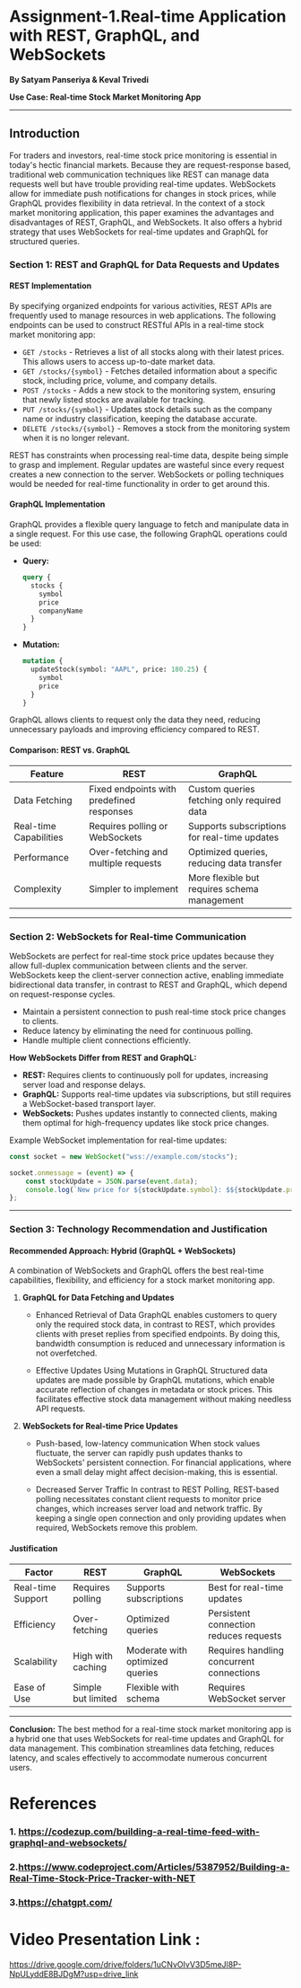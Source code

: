 # Assignment-1.Real-time Application with REST, GraphQL, and WebSockets
**By Satyam Panseriya & Keval Trivedi**

**Use Case: Real-time Stock Market Monitoring App**

---
## Introduction
For traders and investors, real-time stock price monitoring is essential in today's hectic financial markets.  Because they are request-response based, traditional web communication techniques like REST can manage data requests well but have trouble providing real-time updates.  WebSockets allow for immediate push notifications for changes in stock prices, while GraphQL provides flexibility in data retrieval.  In the context of a stock market monitoring application, this paper examines the advantages and disadvantages of REST, GraphQL, and WebSockets. It also offers a hybrid strategy that uses WebSockets for real-time updates and GraphQL for structured queries.


### **Section 1: REST and GraphQL for Data Requests and Updates**

#### **REST Implementation**
By specifying organized endpoints for various activities, REST APIs are frequently used to manage resources in web applications.  The following endpoints can be used to construct RESTful APIs in a real-time stock market monitoring app:

- `GET /stocks` - Retrieves a list of all stocks along with their latest prices. This allows users to access up-to-date market data.
- `GET /stocks/{symbol}` - Fetches detailed information about a specific stock, including price, volume, and company details.
- `POST /stocks` - Adds a new stock to the monitoring system, ensuring that newly listed stocks are available for tracking.
- `PUT /stocks/{symbol}` - Updates stock details such as the company name or industry classification, keeping the database accurate.
- `DELETE /stocks/{symbol}` - Removes a stock from the monitoring system when it is no longer relevant.

REST has constraints when processing real-time data, despite being simple to grasp and implement.  Regular updates are wasteful since every request creates a new connection to the server.  WebSockets or polling techniques would be needed for real-time functionality in order to get around this.

#### **GraphQL Implementation**
GraphQL provides a flexible query language to fetch and manipulate data in a single request. For this use case, the following GraphQL operations could be used:

- **Query:**
  ```graphql
  query {
    stocks {
      symbol
      price
      companyName
    }
  }
  ```
- **Mutation:**
  ```graphql
  mutation {
    updateStock(symbol: "AAPL", price: 180.25) {
      symbol
      price
    }
  }
  ```
GraphQL allows clients to request only the data they need, reducing unnecessary payloads and improving efficiency compared to REST.

#### **Comparison: REST vs. GraphQL**
| Feature | REST | GraphQL |
|---------|------|---------|
| Data Fetching | Fixed endpoints with predefined responses | Custom queries fetching only required data |
| Real-time Capabilities | Requires polling or WebSockets | Supports subscriptions for real-time updates |
| Performance | Over-fetching and multiple requests | Optimized queries, reducing data transfer |
| Complexity | Simpler to implement | More flexible but requires schema management |

---

### **Section 2: WebSockets for Real-time Communication**

WebSockets are perfect for real-time stock price updates because they allow full-duplex communication between clients and the server.  WebSockets keep the client-server connection active, enabling immediate bidirectional data transfer, in contrast to REST and GraphQL, which depend on request-response cycles.

- Maintain a persistent connection to push real-time stock price changes to clients.
- Reduce latency by eliminating the need for continuous polling.
- Handle multiple client connections efficiently.

**How WebSockets Differ from REST and GraphQL:**
- **REST:** Requires clients to continuously poll for updates, increasing server load and response delays.
- **GraphQL:** Supports real-time updates via subscriptions, but still requires a WebSocket-based transport layer.
- **WebSockets:** Pushes updates instantly to connected clients, making them optimal for high-frequency updates like stock price changes.

Example WebSocket implementation for real-time updates:
```javascript
const socket = new WebSocket("wss://example.com/stocks");

socket.onmessage = (event) => {
    const stockUpdate = JSON.parse(event.data);
    console.log(`New price for ${stockUpdate.symbol}: $${stockUpdate.price}`);
};
```

---

### **Section 3: Technology Recommendation and Justification**

#### **Recommended Approach: Hybrid (GraphQL + WebSockets)**
A combination of WebSockets and GraphQL offers the best real-time capabilities, flexibility, and efficiency for a stock market monitoring app.

1. **GraphQL for Data Fetching and Updates**
   - Enhanced Retrieval of Data GraphQL enables customers to query only the required stock data, in contrast to REST, which provides clients with preset replies from specified endpoints.  By doing this, 
     bandwidth consumption is reduced and unnecessary information is not overfetched.

   - Effective Updates Using Mutations in GraphQL Structured data updates are made possible by GraphQL mutations, which enable accurate reflection of changes in metadata or stock prices.  This facilitates 
     effective stock data management without making needless API requests.


2. **WebSockets for Real-time Price Updates**
   - Push-based, low-latency communication When stock values fluctuate, the server can rapidly push updates thanks to WebSockets' persistent connection.  For financial applications, where even a small delay 
     might affect decision-making, this is essential.

   - Decreased Server Traffic  In contrast to REST Polling, REST-based polling necessitates constant client requests to monitor price changes, which increases server load and network traffic.  By keeping a 
     single open connection and only providing updates when required, WebSockets remove this problem.


#### **Justification**
| Factor | REST | GraphQL | WebSockets |
|--------|------|---------|------------|
| Real-time Support | Requires polling | Supports subscriptions | Best for real-time updates |
| Efficiency | Over-fetching | Optimized queries | Persistent connection reduces requests |
| Scalability | High with caching | Moderate with optimized queries | Requires handling concurrent connections |
| Ease of Use | Simple but limited | Flexible with schema | Requires WebSocket server |


---

**Conclusion:**
The best method for a real-time stock market monitoring app is a hybrid one that uses WebSockets for real-time updates and GraphQL for data management.  This combination streamlines data fetching, reduces latency, and scales effectively to accommodate numerous concurrent users.

# References
### 1. https://codezup.com/building-a-real-time-feed-with-graphql-and-websockets/
### 2.https://www.codeproject.com/Articles/5387952/Building-a-Real-Time-Stock-Price-Tracker-with-NET
### 3.https://chatgpt.com/

# Video Presentation Link :
https://drive.google.com/drive/folders/1uCNvOIvV3D5meJl8P-NpULyddE8BJDgM?usp=drive_link


